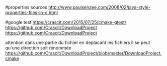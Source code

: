 #properties sources
http://www.paulsenzee.com/2008/02/java-style-properties-files-in-c.html


#google test
https://crascit.com/2015/07/25/cmake-gtest/
https://github.com/Crascit/DownloadProject
https://github.com/Crascit/DownloadProject

attention dans une partie du fichier en deplacant les fichiers il se peut qu'une direction soit renommée
https://github.com/Crascit/DownloadProject/blob/master/DownloadProject.cmake
